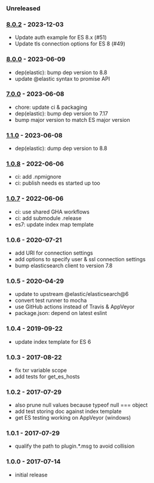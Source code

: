 ### Unreleased


### [8.0.2] - 2023-12-03

- Update auth example for ES 8.x (#51)
- Update tls connection options for ES 8 (#49)


### [8.0.0] - 2023-06-09

- dep(elastic): bump dep version to 8.8
- update @elastic syntax to promise API


### [7.0.0] - 2023-06-08

- chore: update ci & packaging
- dep(elastic): bump dep version to 7.17
- bump major version to match ES major version


### [1.1.0] - 2023-06-08

- dep(elastic): dump dep version to 8.8


### [1.0.8] - 2022-06-06

- ci: add .npmignore
- ci: publish needs es started up too


### [1.0.7] - 2022-06-06

- ci: use shared GHA workflows
- ci: add submodule .release
- es7: update index map template


### 1.0.6 - 2020-07-21

- add URI for connection settings
- add options to specify user & ssl connection settings
- bump elasticsearch client to version 7.8


### 1.0.5 - 2020-04-29

- update to upstream @elastic/elasticsearch@6
- convert test runner to mocha
- use GitHub actions instead of Travis & AppVeyor
- package.json: depend on latest eslint


### 1.0.4 - 2019-09-22

- update index template for ES 6


### 1.0.3 - 2017-08-22

- fix txr variable scope
- add tests for get_es_hosts


### 1.0.2 - 2017-07-29

- also prune null values because typeof null === object
- add test storing doc against index template
- get ES testing working on AppVeyor (windows)


### 1.0.1 - 2017-07-29

- qualify the path to plugin.\*.msg to avoid collision


### 1.0.0 - 2017-07-14

- initial release

[1.0.7]: https://github.com/haraka/haraka-plugin-elasticsearch/releases/tag/1.0.7
[1.0.8]: https://github.com/haraka/haraka-plugin-elasticsearch/releases/tag/1.0.8
[1.1.0]: https://github.com/haraka/haraka-plugin-elasticsearch/releases/tag/1.1.0
[7.0.0]: https://github.com/haraka/haraka-plugin-elasticsearch/releases/tag/7.0.0
[8.0.0]: https://github.com/haraka/haraka-plugin-elasticsearch/releases/tag/8.0.0
[8.0.2]: https://github.com/haraka/haraka-plugin-elasticsearch/releases/tag/8.0.2
